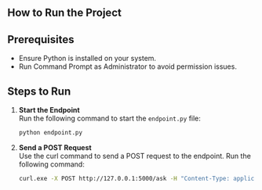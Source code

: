 ## How to Run the Project

## Prerequisites
- Ensure Python is installed on your system.
- Run Command Prompt as Administrator to avoid permission issues.

## Steps to Run

1. **Start the Endpoint**  
   Run the following command to start the `endpoint.py` file:  
   ```bash
   python endpoint.py

2. **Send a POST Request**   
   Use the curl command to send a POST request to the endpoint. Run the following command:
   ```bash
   curl.exe -X POST http://127.0.0.1:5000/ask -H "Content-Type: application/json" -d "{\"question\": \"Count the number of employees\"}"